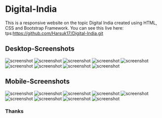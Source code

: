 # Digital-India
This is a responsive website on the topic Digital India created using HTML, CSS and Bootstrap Framework.
You can see this live here: tps:https://github.com/Harsuk17/Digital-India.git

## Desktop-Screenshots
![screenshot](screenshots/1.png)
![screenshot](screenshots/2.png)
![screenshot](screenshots/3.png)
![screenshot](screenshots/4.png)
![screenshot](screenshots/5.png)
![screenshot](screenshots/6.png)
![screenshot](screenshots/7.png)
![screenshot](screenshots/8.png)
![screenshot](screenshots/9.png)

## Mobile-Screenshots
![screenshot](screenshots/a.png)
![screenshot](screenshots/b.png)
![screenshot](screenshots/c.png)
![screenshot](screenshots/d.png)
![screenshot](screenshots/e.png)
![screenshot](screenshots/f.png)
![screenshot](screenshots/g.png)
![screenshot](screenshots/h.png)
![screenshot](screenshots/i.png)

### Thanks

